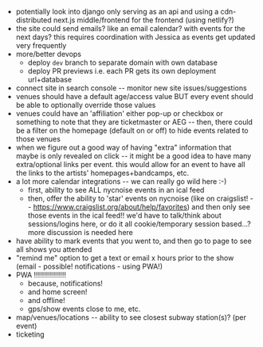 - potentially look into django only serving as an api and using a cdn-distributed next.js middle/frontend for the frontend (using netlify?)
- the site could send emails? like an email calendar? with events for the next days? this requires coordination with Jessica as events get updated very frequently
- more/better devops
  - deploy `dev` branch to separate domain with own database
  - deploy PR previews i.e. each PR gets its own deployment url+database
- connect site in search console -- monitor new site issues/suggestions
- venues should have a default age/access value BUT every event should be able to optionally override those values
- venues could have an 'affiliation' either pop-up or checkbox or something to note that they are ticketmaster or AEG -- then, there could be a filter on the homepage (default on or off) to hide events related to those venues
- when we figure out a good way of having "extra" information that maybe is only revealed on click -- it might be a good idea to have many extra/optional links per event. this would allow for an event to have all the links to the artists' homepages+bandcamps, etc.
- a lot more calendar integrations -- we can really go wild here :-)
  - first, ability to see ALL nycnoise events in an ical feed
  - then, offer the ability to 'star' events on nycnoise (like on craigslist! -- https://www.craigslist.org/about/help/favorites) and then only see those events in the ical feed!! we'd have to talk/think about sessions/logins here, or do it all cookie/temporary session based...? more discussion is needed here
- have ability to mark events that you went to, and then go to page to see all shows you attended
- "remind me" option to get a text or email x hours prior to the show (email - possible! notifications - using PWA!)
- PWA !!!!!!!!!!!!!!!!
  - because, notifications!
  - and home screen!
  - and offline!
  - gps/show events close to me, etc.
- map/venues/locations -- ability to see closest subway station(s)? (per event)
- ticketing
